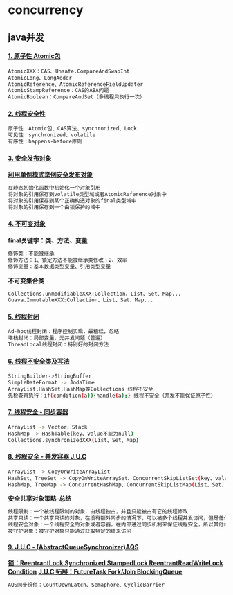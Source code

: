 # concurrency
## java并发
#### [1. 原子性 Atomic包][1]
```bash
AtomicXXX：CAS、Unsafe.CompareAndSwapInt
AtomicLong、LongAdder
AtomicReference、AtomicReferenceFieldUpdater
AtomicStampReference：CAS的ABA问题 
AtomicBoolean：CompareAndSet（多线程只执行一次）  
```

#### [2. 线程安全性 ][2]
```bash
原子性：Atomic包、CAS算法、synchronized、Lock
可见性：synchronized、volatile
有序性：happens-before原则 
```

#### [3. 安全发布对象 ][3]
**[利用单例模式举例安全发布对象][4]**
```bash
在静态初始化函数中初始化一个对象引用
将对象的引用保存到volatile类型域或者AtomicReference对象中
将对象的引用保存到某个正确构造对象的final类型域中
将对象的引用保存到一个由锁保护的域中
```

#### [4. 不可变对象 ][5]
**final关键字：类、方法、变量**
```bash
修饰类：不能被继承
修饰方法：1、锁定方法不能被继承类修改；2、效率
修饰变量：基本数据类型变量、引用类型变量
```
**不可变集合类**
```bash
Collections.unmodifiableXXX:Collection、List、Set、Map...
Guava.ImmutableXXX:Collection、List、Set、Map...
```

#### [5. 线程封闭 ][6]
```bash
Ad-hoc线程封闭：程序控制实现，最糟糕，忽略
堆栈封闭：局部变量，无并发问题（普遍）
ThreadLocal线程封闭：特别好的封闭方法
```

#### [6. 线程不安全类及写法 ][7]
```bash
StringBuilder->StringBuffer
SimpleDateFormat -> JodaTime
ArrayList,HashSet,HashMap等Collections 线程不安全
先检查再执行：if(condition(a)){handle(a);} 线程不安全（并发不能保证原子性）
```

#### [7. 线程安全 - 同步容器 ][8]
```bash
ArrayList -> Vector，Stack
HashMap -> HashTable(key、value不能为null)
Collections.synchronizedXXX(List、Set、Map)
```

#### [8. 线程安全 - 并发容器 J.U.C ][9]
```bash
ArrayList -> CopyOnWriteArrayList
HashSet、TreeSet -> CopyOnWriteArraySet、ConcurrentSkipListSet(key、value不能为null)
HashMap、TreeMap -> ConcurrentHashMap、ConcurrentSkipListMap(List、Set、Map)
```
**安全共享对象策略-总结**
```bash
线程限制：一个被线程限制的对象，由线程独占，并且只能被占有它的线程修改
共享只读：一个共享只读的对象，在没有额外同步的情况下，可以被多个线程并发访问，但是任何线程都不能修改它
线程安全对象：一个线程安全的对象或者容器，在内部通过同步机制来保证线程安全，所以其他线程无需额外的同步就可以通过公共接口随意访问它
被守护对象：被守护对象只能通过获取特定的锁来访问
```
#### [9. J.U.C - (AbstractQueueSynchronizer)AQS ][10]
**[锁：ReentrantLock Synchronized StampedLock ReentrantReadWriteLock Condition][11]**
**[J.U.C 拓展：FutureTask Fork/Join BlockingQueue][12]**
```bash
AQS同步组件：CountDownLatch、Semaphore、CyclicBarrier
```


[1]:https://github.com/wangzy0327/concurrency/tree/master/src/main/java/com/mmall/concurrency/example/atomic
[2]:https://github.com/wangzy0327/concurrency/tree/master/src/main/java/com/mmall/concurrency/example/sync
[3]:https://github.com/wangzy0327/concurrency/tree/master/src/main/java/com/mmall/concurrency/example/publish
[4]:https://github.com/wangzy0327/concurrency/tree/master/src/main/java/com/mmall/concurrency/example/singleton
[5]:https://github.com/wangzy0327/concurrency/tree/master/src/main/java/com/mmall/concurrency/example/immutable
[6]:https://github.com/wangzy0327/concurrency/tree/master/src/main/java/com/mmall/concurrency/example/threadLocal
[7]:https://github.com/wangzy0327/concurrency/tree/master/src/main/java/com/mmall/concurrency/example/commonUnsafe
[8]:https://github.com/wangzy0327/concurrency/tree/master/src/main/java/com/mmall/concurrency/example/syncContainer
[9]:https://github.com/wangzy0327/concurrency/tree/master/src/main/java/com/mmall/concurrency/example/concurrent
[10]:https://github.com/wangzy0327/concurrency/tree/master/src/main/java/com/mmall/concurrency/example/aqs
[11]:https://github.com/wangzy0327/concurrency/tree/master/src/main/java/com/mmall/concurrency/example/lock
[12]:https://github.com/wangzy0327/concurrency/tree/master/src/main/java/com/mmall/concurrency/example/aqs